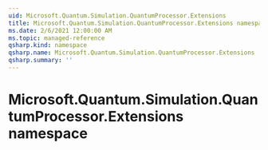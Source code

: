 ```yaml
---
uid: Microsoft.Quantum.Simulation.QuantumProcessor.Extensions
title: Microsoft.Quantum.Simulation.QuantumProcessor.Extensions namespace
ms.date: 2/6/2021 12:00:00 AM
ms.topic: managed-reference
qsharp.kind: namespace
qsharp.name: Microsoft.Quantum.Simulation.QuantumProcessor.Extensions
qsharp.summary: ''
---
```


# Microsoft.Quantum.Simulation.QuantumProcessor.Extensions namespace



